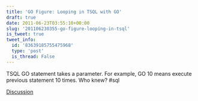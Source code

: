 ```yaml
---
title: 'GO Figure: Looping in TSQL with GO'
draft: true
date: 2011-06-23T03:55:10+00:00
slug: '201106230355-go-figure-looping-in-tsql'
is_tweet: true
tweet_info:
  id: '83639185755475968'
  type: 'post'
  is_thread: False
---
```




TSQL GO statement takes a parameter. For example, GO 10 means execute previous statement 10 times. Who knew? #sql

[Discussion](https://x.com/sytelus/status/83639185755475968)
